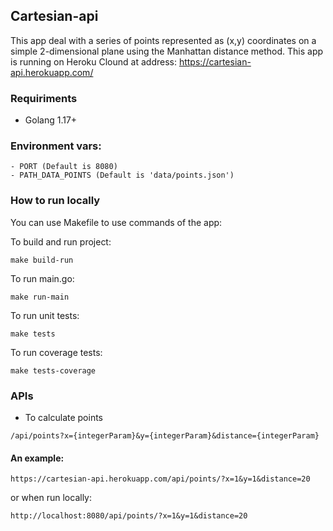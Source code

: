 ## Cartesian-api
This app deal with a series of points represented as (x,y) coordinates on a simple 2-dimensional plane using the Manhattan distance method.
This app is running on Heroku Clound at address: https://cartesian-api.herokuapp.com/

### Requiriments
- Golang 1.17+

### Environment vars:
```
- PORT (Default is 8080)
- PATH_DATA_POINTS (Default is 'data/points.json')
```

### How to run locally

You can use Makefile to use commands of the app:

To build and run project:
```
make build-run
```

To run main.go:
```
make run-main
```

To run unit tests:
```
make tests
```

To run coverage tests:
```
make tests-coverage
```

### APIs
- To calculate points
```
/api/points?x={integerParam}&y={integerParam}&distance={integerParam}
```

#### An example: 
```
https://cartesian-api.herokuapp.com/api/points/?x=1&y=1&distance=20 
```
or when run locally:
```
http://localhost:8080/api/points/?x=1&y=1&distance=20
```
